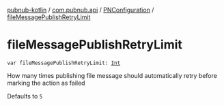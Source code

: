 [pubnub-kotlin](../../index.md) / [com.pubnub.api](../index.md) / [PNConfiguration](index.md) / [fileMessagePublishRetryLimit](./file-message-publish-retry-limit.md)

# fileMessagePublishRetryLimit

`var fileMessagePublishRetryLimit: `[`Int`](https://kotlinlang.org/api/latest/jvm/stdlib/kotlin/-int/index.html)

How many times publishing file message should automatically retry before marking the action as failed

Defaults to `5`

